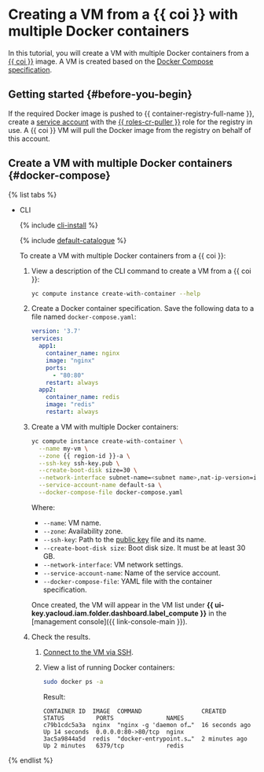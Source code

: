 # Creating a VM from a {{ coi }} with multiple Docker containers

In this tutorial, you will create a VM with multiple Docker containers from a [{{ coi }}](../concepts/index.md) image. A VM is created based on the [Docker Compose specification](../concepts/coi-specifications.md#compose-spec).

## Getting started {#before-you-begin}

If the required Docker image is pushed to {{ container-registry-full-name }}, create a [service account](../../iam/operations/sa/create.md) with the [{{ roles-cr-puller }}](../../container-registry/security/index.md#choosing-roles) role for the registry in use. A {{ coi }} VM will pull the Docker image from the registry on behalf of this account.

## Create a VM with multiple Docker containers {#docker-compose}

{% list tabs %}

- CLI

  {% include [cli-install](../../_includes/cli-install.md) %}

  {% include [default-catalogue](../../_includes/default-catalogue.md) %}

  To create a VM with multiple Docker containers from a {{ coi }}:
  1. View a description of the CLI command to create a VM from a {{ coi }}:

     ```bash
     yc compute instance create-with-container --help
     ```

  1. Create a Docker container specification. Save the following data to a file named `docker-compose.yaml`:

     ```yaml
     version: '3.7'
     services:
       app1:
         container_name: nginx
         image: "nginx"
         ports:
           - "80:80"
         restart: always
       app2:
         container_name: redis
         image: "redis"
         restart: always
     ```

  1. Create a VM with multiple Docker containers:

     ```bash
     yc compute instance create-with-container \
       --name my-vm \
       --zone {{ region-id }}-a \
       --ssh-key ssh-key.pub \
       --create-boot-disk size=30 \
       --network-interface subnet-name=<subnet name>,nat-ip-version=ipv4 \
       --service-account-name default-sa \
       --docker-compose-file docker-compose.yaml
     ```

     Where:
     * `--name`: VM name.
     * `--zone`: Availability zone.
     * `--ssh-key`: Path to the [public key](../../compute/operations/vm-connect/ssh.md#creating-ssh-keys) file and its name.
     * `--create-boot-disk size`: Boot disk size. It must be at least 30 GB.
     * `--network-interface`: VM network settings.
     * `--service-account-name`: Name of the service account.
     * `--docker-compose-file`: YAML file with the container specification.

     Once created, the VM will appear in the VM list under **{{ ui-key.yacloud.iam.folder.dashboard.label_compute }}** in the [management console]({{ link-console-main }}).
  1. Check the results.
     1. [Connect to the VM via SSH](../../compute/operations/vm-connect/ssh.md).
     1. View a list of running Docker containers:

        ```bash
        sudo docker ps -a
        ```

        Result:

        ```text
        CONTAINER ID  IMAGE  COMMAND                 CREATED         STATUS         PORTS               NAMES
        c79b1cdc5a3a  nginx  "nginx -g 'daemon of…"  16 seconds ago  Up 14 seconds  0.0.0.0:80->80/tcp  nginx
        3ac5a9844a5d  redis  "docker-entrypoint.s…"  2 minutes ago   Up 2 minutes   6379/tcp            redis
        ```

{% endlist %}
